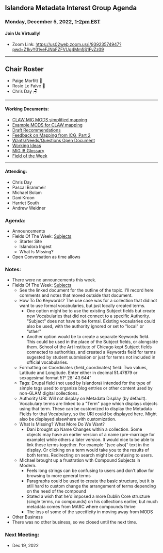 ## Islandora Metadata Interest Group Agenda
### Monday, December 5, 2022, [1-2pm EST](http://www.thetimezoneconverter.com/?t=1%20pm&tz=Toronto&) 
#### Join Us Virtually!
* Zoom Link: https://us02web.zoom.us/j/93923574947?pwd=Z1kyY01veFJNbFZFVUg4Mm1jS1FyZz09

---
## Chair Roster
* Paige Morfitt 📝
* Rosie Le Faive 🐞
* Chris Day 🪑
---

#### Working Documents:
* [CLAW MIG MODS simplified mapping](https://docs.google.com/spreadsheets/d/18u2qFJ014IIxlVpM3JXfDEFccwBZcoFsjbBGpvL0jJI/edit#gid=0)
* [Example MODS for CLAW mapping](https://docs.google.com/spreadsheets/d/1C2Xie7HUDSgRT5v4ldoJvlNdoXz2GHAPvL3PE3TOKW8/edit#gid=1829081124)
* [Draft Recommendations](https://docs.google.com/document/d/15qSO9YcALtYSqd6CUuGx0t8FwUJ5pPwVPz0PA5rU898/edit#heading=h.f9r6knw0rjvu)
* [Feedback on Mapping from ICG, Part 2](https://docs.google.com/document/d/11OpqMMCXM1TFXgsr4yyTQ_cH9DabnD31p7JnuTRQl28/edit?invite=CMWvruEI&ts=5e66437f)
* [Wants/Needs/Questions Open Document](https://docs.google.com/document/d/12Kpb6826TNPzzMuyPS0sESa9TLnmljQmeioWbaPeEdA/edit)
* [Working Ideas](https://github.com/islandora-interest-groups/Islandora-Metadata-Interest-Group/blob/main/working_docs/ideas_and_topics.md)
* [MIG I8 Glossary](https://docs.google.com/document/d/1cfPYFVV9qvvz2VjBRdYUN0CB7AyVDuG-GYavQ27DuBk/edit#heading=h.9fr9xw70meix)
* [Field of the Week](https://docs.google.com/document/d/1rk0o_0byzeHrSKst0Feval_QeVZmo2DeIP0Mk3jaaFc/edit)

---

#### Attending:
* Chris Day
* Pascal Brammeir
* Michael Bolam
* Dani Kroon
* Harriet South
* Andrew Weidner

### Agenda: 
* Announcements
* Fields Of The Week: [Subjects](https://docs.google.com/document/d/1rk0o_0byzeHrSKst0Feval_QeVZmo2DeIP0Mk3jaaFc/edit#heading=h.gihaqb4pj3rh)
  * Starter Site
  * Islandora Ingest
  * What Is Missing?
* Open Conversation as time allows


### Notes: 
* There were no announcements this week.
* Fields Of The Week: [Subjects](https://docs.google.com/document/d/1rk0o_0byzeHrSKst0Feval_QeVZmo2DeIP0Mk3jaaFc/edit#heading=h.gihaqb4pj3rh)
  * See the linked document for the outline of the topic. I'll record here comments and notes that moved outside that document.
  * How To Do Keywords? The use case was for a collection that did not want to use formal vocabularies, but just locally created terms.
    * One option might be to use the existing Subject fields but create new Vocabularies that did not connect to a specific Authority. "Subject" does not have to be formal. Existing vocaularies could also be used, with the authority ignored or set to "local" or "other"
    * Another option would be to create a separate Keywords field. This could be used in the place of the Subject fields, or alongside them. School of the Art Institute of Chicago kept Subject fields connected to authorities, and created a Keywords field for terms sugested by student submission or just for terms not included in official vocabularies.
  * Formatting on Coordinates (field_coordinates) field: Two values, Latitude and Longitude. Enter either in decimal 51.47879 or sexagesimal format 51° 28' 43.644"
  * Tags: Drupal field (not used by Islandora) intended for the type of simple tags used to organize blog entries or other content used by non-GLAM digital collections.
  * Authority URI: Will not display on Metadata Display (by default). Vocabulary terms are linked to a "Term" page which displays objects using that term. These can be customized to display the Metadata Fields for that Vocabulary, so the URI could be displayed here. Might also be displayed elsewhere with customization.
  * What Is Missing? What More Do We Want?
    * Dani brought up Name Changes within a collection. Some objects may have an earlier version of a name (pre-marriage for example) while others a later version. It would nice to be able to link these terms together. For example "(see also)" text in the display. Or clicking on a term would take you to the results of both terms. Redirecting on search might be confusing to users.
   * Michael brought up a frustration with Compound Subjects in Modern.
     * Feels long strings can be confusing to users and don't allow for browsing to more general terms
     * Paragraphs could be used to create the basic structure, but it is still hard to custom change the arrangement of terms depending on the need of the compound
     * Stated a wish that he'd imposed a more Dublin Core structure (single terms, no compounds) on his collections earlier, but much metadata comes from MARC where compounds thrive
     * The loss of some of the specificity in moving away from MODS
* Other Business
 * There was no other business, so we closed until the next time.

### Next Meeting:
* Dec 19, 2022 
